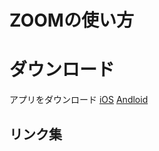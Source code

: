 # ZOOMの使い方

# ダウンロード
アプリをダウンロード
[iOS](https://itunes.apple.com/us/app/id546505307)
[Andloid](https://play.google.com/store/apps/details?id=us.zoom.videomeetings)

## リンク集

